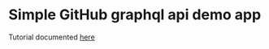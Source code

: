 # Simple GitHub graphql api demo app

Tutorial documented [here](https://medium.com/craft-academy/a-simple-graphql-tutorial-for-react-a5613c0311d9)

